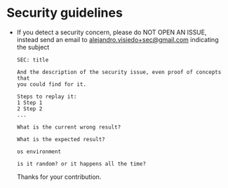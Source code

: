 # Security guidelines

- If you detect a security concern, please do NOT OPEN AN ISSUE, instead
  send an email to alejandro.visiedo+sec@gmail.com indicating the subject
  ```raw
  SEC: title

  And the description of the security issue, even proof of concepts that
  you could find for it.

  Steps to replay it:
  1 Step 1
  2 Step 2
  ...

  What is the current wrong result?

  What is the expected result?

  os environment

  is it random? or it happens all the time?
  ```

  Thanks for your contribution.

